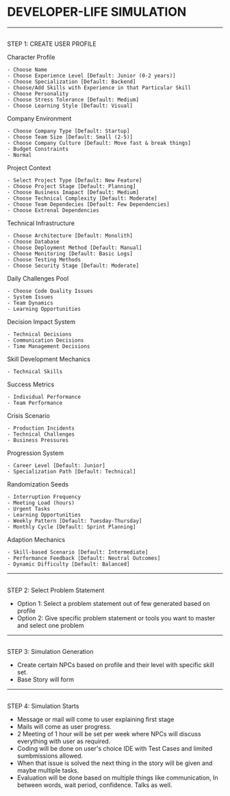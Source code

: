 # DEVELOPER-LIFE SIMULATION

---

##
STEP 1: CREATE USER PROFILE

Character Profile

    - Choose Name
    - Choose Experience Level [Default: Junior (0-2 years)]
    - Choose Specialization [Default: Backend]
    - Choose/Add Skills with Experience in that Particular Skill
    - Choose Personality
    - Choose Stress Tolerance [Default: Medium]
    - Choose Learning Style [Default: Visual]

Company Environment

    - Choose Company Type [Default: Startup]
    - Choose Team Size [Default: Small (2-5)]
    - Choose Company Culture [Default: Move fast & break things]
    - Budget Constraints
    - Normal

Project Context

    - Select Project Type [Default: New Feature]
    - Choose Project Stage [Default: Planning]
    - Choose Business Imapact [Default: Medium]
    - Choose Technical Complexity [Default: Moderate]
    - Choose Team Dependecies [Default: Few Dependencies]
    - Choose Extrenal Dependencies

Technical Infrastructure

    - Choose Architecture [Default: Monolith]
    - Choose Database
    - Choose Deployment Method [Default: Manual]
    - Choose Monitoring [Default: Basic Logs]
    - Choose Testing Methods
    - Choose Security Stage [Default: Moderate]

Daily Challenges Pool

    - Choose Code Quality Issues
    - System Issues
    - Team Dynamics
    - Learning Opportunities

Decision Impact System

    - Technical Decisions
    - Communication Decisions
    - Time Management Decisions

Skill Development Mechanics
    
    - Technical Skills

Success Metrics
    
    - Individual Performance
    - Team Performance

Crisis Scenario

    - Production Incidents
    - Technical Challenges
    - Business Pressures

Progression System

    - Career Level [Default: Junior]
    - Specialization Path [Default: Technical]

Randomization Seeds

    - Interruption Frequency
    - Meeting Load (hours)
    - Urgent Tasks
    - Learning Opportunities
    - Weekly Pattern [Default: Tuesday-Thursday]
    - Monthly Cycle [Default: Sprint Planning]

Adaption Mechanics

    - Skill-based Scenario [Default: Intermediate]
    - Performance Feedback [Default: Neutral Outcomes]
    - Dynamic Difficulty [Default: Balanced]

---
##
STEP 2: Select Problem Statement

- Option 1: Select a problem statement out of few generated based on profile
- Option 2: Give specific problem statement or tools you want to master and select one problem

---
##
STEP 3: Simulation Generation

- Create certain NPCs based on profile and their level with specific skill set.
- Base Story will form

---
##
STEP 4: Simulation Starts

- Message or mail will come to user explaining first stage
- Mails will come as user progress.
- 2 Meeting of 1 hour will be set per week where NPCs will discuss everything with user as required.
- Coding will be done on user's choice IDE with Test Cases and limited sumbmissions allowed.
- When that issue is solved the next thing in the story will be given and maybe multiple tasks.
- Evaluation will be done based on multiple things like communication, In between words, wait period, confidence. Talks as well.
